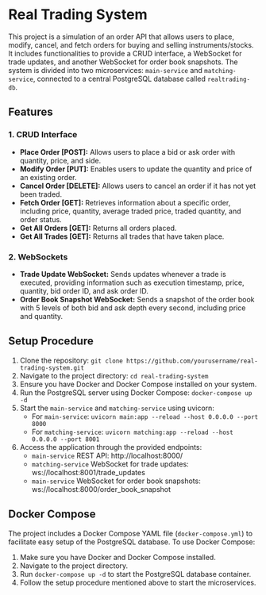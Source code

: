 # Real Trading System

This project is a simulation of an order API that allows users to place, modify, cancel, and fetch orders for buying and selling instruments/stocks. It includes functionalities to provide a CRUD interface, a WebSocket for trade updates, and another WebSocket for order book snapshots. The system is divided into two microservices: `main-service` and `matching-service`, connected to a central PostgreSQL database called `realtrading-db`.

## Features

### 1. CRUD Interface

- **Place Order [POST]:** Allows users to place a bid or ask order with quantity, price, and side.
- **Modify Order [PUT]:** Enables users to update the quantity and price of an existing order.
- **Cancel Order [DELETE]:** Allows users to cancel an order if it has not yet been traded.
- **Fetch Order [GET]:** Retrieves information about a specific order, including price, quantity, average traded price, traded quantity, and order status.
- **Get All Orders [GET]:** Returns all orders placed.
- **Get All Trades [GET]:** Returns all trades that have taken place.

### 2. WebSockets

- **Trade Update WebSocket:** Sends updates whenever a trade is executed, providing information such as execution timestamp, price, quantity, bid order ID, and ask order ID.
- **Order Book Snapshot WebSocket:** Sends a snapshot of the order book with 5 levels of both bid and ask depth every second, including price and quantity.

## Setup Procedure

1. Clone the repository: `git clone https://github.com/yourusername/real-trading-system.git`
2. Navigate to the project directory: `cd real-trading-system`
3. Ensure you have Docker and Docker Compose installed on your system.
4. Run the PostgreSQL server using Docker Compose: `docker-compose up -d`
5. Start the `main-service` and `matching-service` using uvicorn:
    - For `main-service`: `uvicorn main:app --reload --host 0.0.0.0 --port 8000`
    - For `matching-service`: `uvicorn matching:app --reload --host 0.0.0.0 --port 8001`
6. Access the application through the provided endpoints:
    - `main-service` REST API: http://localhost:8000/
    - `matching-service` WebSocket for trade updates: ws://localhost:8001/trade_updates
    - `main-service` WebSocket for order book snapshots: ws://localhost:8000/order_book_snapshot

## Docker Compose

The project includes a Docker Compose YAML file (`docker-compose.yml`) to facilitate easy setup of the PostgreSQL database. To use Docker Compose:

1. Make sure you have Docker and Docker Compose installed.
2. Navigate to the project directory.
3. Run `docker-compose up -d` to start the PostgreSQL database container.
4. Follow the setup procedure mentioned above to start the microservices.
